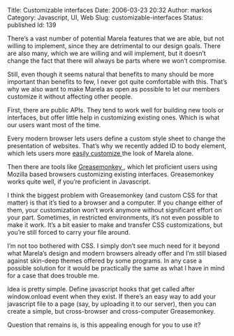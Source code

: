 Title: Customizable interfaces
Date: 2006-03-23 20:32
Author: markos
Category: Javascript, UI, Web
Slug: customizable-interfaces
Status: published
Id: 139

<div>
 <p>
  There’s a vast number of potential Marela features that we are able, but not willing to implement, since they are detrimental to our design goals. There are also many, which we are willing and will implement, but it doesn’t change the fact that there will always be parts where we won’t compromise.
 </p>
 <p>
  Still, even though it seems natural that benefits to many should be more important than benefits to few, I never got quite comfortable with this. That’s why we also want to make Marela as open as possible to let our members customize it without affecting other people.
 </p>
 <p>
  First, there are public APIs. They tend to work well for building new tools or interfaces, but offer little help in customizing existing ones. Which is what our users want most of the time.
 </p>
 <p>
  Every modern browser lets users define a custom style sheet to change the presentation of websites. That’s why we recently added ID to body element, which lets users more
  <a href="http://archivist.incutio.com/viewlist/css-discuss/13291">
   easily customize
  </a>
  the look of Marela alone.
 </p>
 <p>
  Then there are tools like
  <a href="http://greasemonkey.mozdev.org/">
   Greasemonkey
  </a>
  , which let proficient users using Mozilla based browsers customizing existing interfaces. Greasemonkey works quite well, if you’re proficient in Javascript.
 </p>
 <p>
  I think the biggest problem with Greasemonkey (and custom CSS for that matter) is that it’s tied to a browser and a computer. If you change either of them, your customization won’t work anymore without significant effort on your part. Sometimes, in restricted environments, it’s not even possible to make it work. It’s a bit easier to make and transfer CSS customizations, but you’re still forced to carry your file around.
 </p>
 <p>
  I’m not too bothered with CSS. I simply don’t see much need for it beyond what Marela’s design and modern browsers already offer and I’m still biased against skin-deep themes offered by some programs. In any case a possible solution for it would be practically the same as what I have in mind for a case that does trouble me.
 </p>
 <p>
  Idea is pretty simple. Define javascript hooks that get called after window.onload event when they exist. If there’s an easy way to add your javascript file to a page (say, by uploading it to our server), then you can create a simple, but cross-browser and cross-computer Greasemonkey.
 </p>
 <p>
  Question that remains is, is this appealing enough for you to use it?
 </p>
</div>
